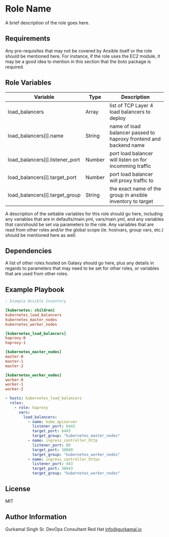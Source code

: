 # Role Name

A brief description of the role goes here.

## Requirements

Any pre-requisites that may not be covered by Ansible itself or the role should be mentioned here. For instance, if the role uses the EC2 module, it may be a good idea to mention in this section that the boto package is required.

## Role Variables

| Variable                        | Type        | Description                                                       |
| ------------------------------- | ----------- | ----------------------------------------------------------------- |
| load_balancers                  | Array<Dict> | list of TCP Layer 4 load balancers to deploy                      |
| load_balancers[i].name          | String      | name of load balancer passed to haproxy frontend and backend name |
| load_balancers[i].listener_port | Number      | port load balancer will listen on for incomming traffic           |
| load_balancers[i].target_port   | Number      | port load balancer will proxy traffic to                          |
| load_balancers[i].target_group  | String      | the exact name of the group in ansible inventory to target        |

A description of the settable variables for this role should go here, including any variables that are in defaults/main.yml, vars/main.yml, and any variables that can/should be set via parameters to the role. Any variables that are read from other roles and/or the global scope (ie. hostvars, group vars, etc.) should be mentioned here as well.

## Dependencies

A list of other roles hosted on Galaxy should go here, plus any details in regards to parameters that may need to be set for other roles, or variables that are used from other roles.

## Example Playbook

```ini
; Example Ansible Inventory

[kubernetes: children]
kubernetes_load_balancers
kubernetes_master_nodes
kubernetes_worker_nodes

[kubernetes_load_balancers]
haproxy-0
haproxy-1

[kubernetes_master_nodes]
master-0
master-1
master-2

[kubernetes_worker_nodes]
worker-0
worker-1
worker-2

```

```yaml
- hosts: kubernetes_load_balancers
  roles:
    - role: haproxy
      vars:
        load_balancers:
          - name: kube_apiserver
            listener_port: 6443
            target_port: 6443
            target_group: "kubernetes_master_nodes"
          - name: ingress_controller_http
            listener_port: 80
            target_port: 30080
            target_group: "kubernetes_worker_nodes"
          - name: ingress_controller_https
            listener_port: 443
            target_port: 30443
            target_group: "kubernetes_worker_nodes"
```

## License

MIT

## Author Information

Gurkamal Singh
Sr. DevOps Consultant
Red Hat
info@gurkamal.io
